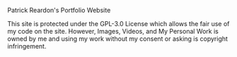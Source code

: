 Patrick Reardon's Portfolio Website

This site is protected under the GPL-3.0 License which allows the fair use of my code on the site. However, Images, Videos, and My Personal Work is owned by me and using my work without my consent or asking is copyright infringement.
